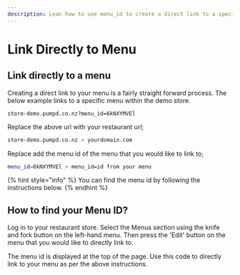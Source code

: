 ```yaml
---
description: Lean how to use menu_id to create a direct link to a specific menu.
---
```


# Link Directly to Menu

## Link directly to a menu

Creating a direct link to your menu is a fairly straight forward process. The below example links to a specific menu within the demo store.

```
store-demo.pumpd.co.nz?menu_id=6kNXYMVEl
```

Replace the above url with your restaurant url;

```bash
store-demo.pumpd.co.nz > yourdomain.com
```

Replace add the menu id of the menu that you would like to link to;

```bash
menu_id=6kNXYMVEl > menu_id=id from your menu
```

{% hint style="info" %}
You can find the menu id by following the instructions below.
{% endhint %}

## How to find your Menu ID?

Log in to your restaurant store. Select the Menus section using the knife and fork button on the left-hand menu. Then press the 'Edit' button on the menu that you would like to directly link to.

The menu id is displayed at the top of the page. Use this code to directly link to your menu as per the above instructions.
